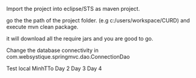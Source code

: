 Import the project into eclipse/STS as maven project.

go the the path of the project folder. (e.g c:/users/workspace/CURD) and execute mvn clean package.

it will download all the require jars and you are good to go.

Change the database connectivity in com.websystique.springmvc.dao.ConnectionDao

Test local MinhTTo
Day 2
Day 3
Day 4

